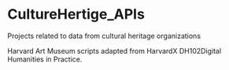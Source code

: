 # CultureHertige_APIs
Projects related to data from cultural heritage organizations

Harvard Art Museum scripts adapted from HarvardX DH102Digital Humanities in Practice.
